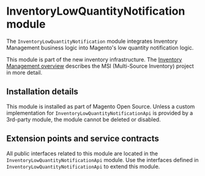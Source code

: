 # InventoryLowQuantityNotification module

The `InventoryLowQuantityNotification` module integrates Inventory Management business logic into Magento's low quantity notification logic.

This module is part of the new inventory infrastructure. The
[Inventory Management overview](https://devdocs.magento.com/guides/v2.3/inventory/index.html)
describes the MSI (Multi-Source Inventory) project in more detail.

## Installation details

This module is installed as part of Magento Open Source. Unless a custom implementation for
`InventoryLowQuantityNotificationApi` is provided by a 3rd-party module, the module cannot be deleted or disabled.

## Extension points and service contracts

All public interfaces related to this module are located in the `InventoryLowQuantityNotificationApi` module. 
Use the interfaces defined in `InventoryLowQuantityNotificationApi` to extend this module.
